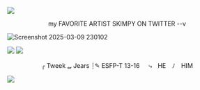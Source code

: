 ![](https://64.media.tumblr.com/58bd11950804a25cd5e97b7b172de193/6082e599d0cea299-e4/s1280x1920/bc088ea0c6120738bed809b31173ba69828a4316.pnj)

 <p align="center">
my FAVORITE ARTIST SKIMPY ON TWITTER --v
   
![Screenshot 2025-03-09 230102](https://github.com/user-attachments/assets/5350767e-5d3b-4996-8344-f2a16b2b024c)


![](https://64.media.tumblr.com/8b540ea4822b8be348f94cf2a0acfde6/e41345b50691e398-9c/s75x75_c1/5d202781295535b19a4add826a604d23e6766498.gifv)
![](https://komarev.com/ghpvc/?username=elcafeina10&label=♥)

   <p align="center">
   ╭  Tweek ₒᵣ Jears
   ┊✎ ESFP-T   13-16
ㅤ  ⤷ㅤִHE ﾉ HIM

![](https://64.media.tumblr.com/fbdcd1aa89b487cd8bf113629b32e82e/6082e599d0cea299-3d/s1280x1920/7bbea1d6231443dbde09e50e55bd1fe180a28b0b.pnj)
